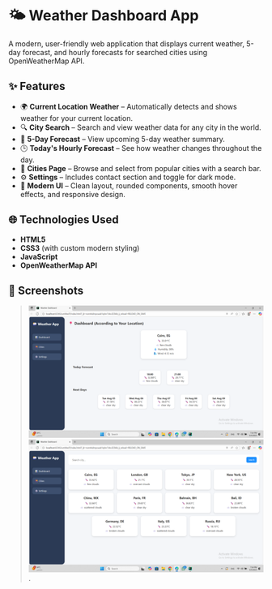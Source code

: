 # 🌤️ Weather Dashboard App

A modern, user-friendly web application that displays current weather, 5-day forecast, and hourly forecasts for searched cities using OpenWeatherMap API.

## ✨ Features

- 🌍 **Current Location Weather** – Automatically detects and shows weather for your current location.
- 🔍 **City Search** – Search and view weather data for any city in the world.
- 📅 **5-Day Forecast** – View upcoming 5-day weather summary.
- 🕒 **Today's Hourly Forecast** – See how weather changes throughout the day.
- 🌆 **Cities Page** – Browse and select from popular cities with a search bar.
- ⚙️ **Settings** – Includes contact section and toggle for dark mode.
- 🎨 **Modern UI** – Clean layout, rounded components, smooth hover effects, and responsive design.

## 🌐 Technologies Used

- **HTML5**  
- **CSS3** (with custom modern styling)  
- **JavaScript**  
- **OpenWeatherMap API**  

## 📸 Screenshots

> ![image alt](https://github.com/sandiiemaad/Task2_Elevvo_Internship_WeatherSite/blob/a9ce6d80d6670d3959b52c1f5082925a3f928f4a/Screenshot%20(390).png)
> ![image alt](https://github.com/sandiiemaad/Task2_Elevvo_Internship_WeatherSite/blob/030ac78d232986387813e0ccad2c72622aab70eb/Screenshot%20(391).png).

